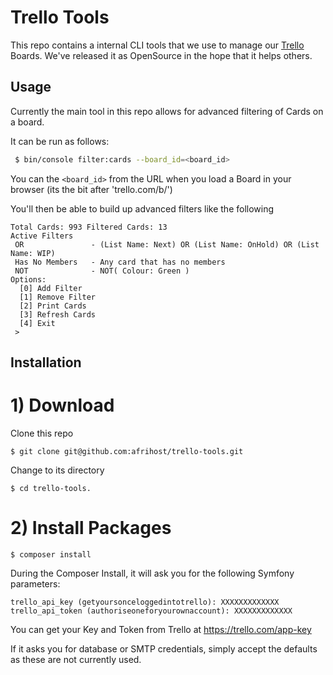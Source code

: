 # Trello Tools

This repo contains a internal CLI tools that we use to manage our [Trello](https://trello.com/) Boards. We've released it 
as OpenSource in the hope that it helps others.

## Usage
Currently the main tool in this repo allows for advanced filtering of Cards on a board.

It can be run as follows:
```bash
 $ bin/console filter:cards --board_id=<board_id>
```
You can the `<board_id>` from the URL when you load a Board in your browser (its the bit after 'trello.com/b/')

You'll then be able to build up advanced filters like the following
```
Total Cards: 993 Filtered Cards: 13
Active Filters
 OR               - (List Name: Next) OR (List Name: OnHold) OR (List Name: WIP)
 Has No Members   - Any card that has no members
 NOT              - NOT( Colour: Green )
Options:
  [0] Add Filter
  [1] Remove Filter
  [2] Print Cards
  [3] Refresh Cards
  [4] Exit
 >
```

## Installation

# 1) Download

Clone this repo
```
$ git clone git@github.com:afrihost/trello-tools.git
```

Change to its directory
```
$ cd trello-tools.
```

# 2) Install Packages
```
$ composer install
```

During the Composer Install, it will ask you for the following Symfony parameters:
```
trello_api_key (getyoursonceloggedintotrello): XXXXXXXXXXXXX
trello_api_token (authoriseoneforyourownaccount): XXXXXXXXXXXXX
```
You can get your Key and Token from Trello at https://trello.com/app-key

If it asks you for database or SMTP credentials, simply accept the defaults as these are not currently used.